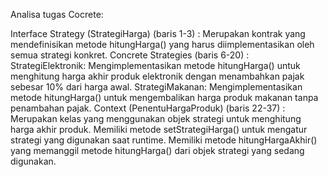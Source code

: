 Analisa tugas Cocrete:

Interface Strategy (StrategiHarga) (baris 1-3) :
Merupakan kontrak yang mendefinisikan metode hitungHarga() yang harus diimplementasikan oleh semua strategi konkret.
Concrete Strategies (baris 6-20) :
StrategiElektronik: Mengimplementasikan metode hitungHarga() untuk menghitung harga akhir produk elektronik dengan menambahkan pajak sebesar 10% dari harga awal.
StrategiMakanan: Mengimplementasikan metode hitungHarga() untuk mengembalikan harga produk makanan tanpa penambahan pajak.
Context (PenentuHargaProduk) (baris 22-37) :
Merupakan kelas yang menggunakan objek strategi untuk menghitung harga akhir produk.
Memiliki metode setStrategiHarga() untuk mengatur strategi yang digunakan saat runtime.
Memiliki metode hitungHargaAkhir() yang memanggil metode hitungHarga() dari objek strategi yang sedang digunakan.
